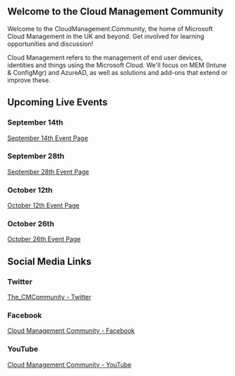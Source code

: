 ## Welcome to the Cloud Management Community

Welcome to the CloudManagement.Community, the home of Microsoft Cloud Management in the UK and beyond. Get involved for learning opportunities and discussion!

Cloud Management refers to the management of end user devices, identities and things using the Microsoft Cloud. We'll focus on MEM (Intune & ConfigMgr) and AzureAD, as well as solutions and add-ons that extend or improve these.

## Upcoming Live Events

### September 14th
[September 14th Event Page](September14th.md)

### September 28th
[September 28th Event Page](September28th.md)

### October 12th
[October 12th Event Page](October12th.md)

### October 26th
[October 26th Event Page](October26th.md)


## Social Media Links

### Twitter
[The_CMCommunity - Twitter](https://twitter.com/the_cmcommunity)

### Facebook
[Cloud Management Community - Facebook](https://www.facebook.com/groups/cloudmc/)

### YouTube
[Cloud Management Community - YouTube](https://www.youtube.com/c/cloudmanagementcommunity)
